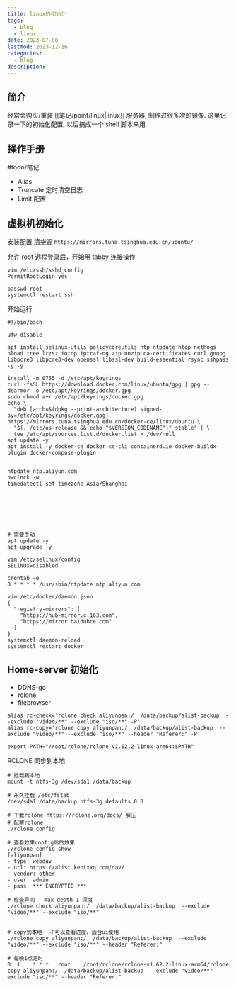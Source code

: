 ```yaml
---
title: linux的初始化
tags:
  - blog
  - linux
date: 2023-07-08
lastmod: 2023-12-16
categories:
  - blog
description: 
---
```


## 简介

经常会购买/重装 [[笔记/point/linux|linux]] 服务器, 制作过很多次的镜像. 这里记录一下的初始化配置, 以后搞成一个 shell 脚本来用.

## 操作手册

#todo/笔记

- Alias
- Truncate 定时清空日志
- Limit 配置

## 虚拟机初始化

安装配置 [清华源](https://mirrors.tuna.tsinghua.edu.cn/help/ubuntu/) `https://mirrors.tuna.tsinghua.edu.cn/ubuntu/`

允许 root 远程登录后，开始用 tabby 连接操作

```shell
vim /etc/ssh/sshd_config
PermitRootLogin yes

passwd root
systemctl restart ssh
```

开始运行

```shell
#!/bin/bash

ufw disable

apt install selinux-utils policycoreutils ntp ntpdate htop nethogs nload tree lrzsz iotop iptraf-ng zip unzip ca-certificates curl gnupg libpcre3 libpcre3-dev openssl libssl-dev build-essential rsync sshpass -y -y

install -m 0755 -d /etc/apt/keyrings
curl -fsSL https://download.docker.com/linux/ubuntu/gpg | gpg --dearmor -o /etc/apt/keyrings/docker.gpg
sudo chmod a+r /etc/apt/keyrings/docker.gpg
echo \
  "deb [arch=$(dpkg --print-architecture) signed-by=/etc/apt/keyrings/docker.gpg] https://mirrors.tuna.tsinghua.edu.cn/docker-ce/linux/ubuntu \
  "$(. /etc/os-release && echo "$VERSION_CODENAME")" stable" | \
  tee /etc/apt/sources.list.d/docker.list > /dev/null
apt update -y
apt install -y docker-ce docker-ce-cli containerd.io docker-buildx-plugin docker-compose-plugin


ntpdate ntp.aliyun.com
hwclock -w
timedatectl set-timezone Asia/Shanghai







# 需要手动
apt update -y
apt upgrade -y

vim /etc/selinux/config
SELINUX=disabled

crontab -e
0 * * * * /usr/sbin/ntpdate ntp.aliyun.com

vim /etc/docker/daemon.json
{
  "registry-mirrors": [
    "https://hub-mirror.c.163.com",
    "https://mirror.baidubce.com"
  ]
}
systemctl daemon-reload
systemctl restart docker
```

## Home-server 初始化

- DDNS-go
- rclone
- filebrowser

```shell
alias rc-check='rclone check aliyunpan:/  /data/backup/alist-backup  --exclude "video/**" --exclude "iso/**" -P'
alias rc-copy='rclone copy aliyunpan:/  /data/backup/alist-backup  --exclude "video/**" --exclude "iso/**" --header "Referer:" -P'

export PATH="/root/rclone/rclone-v1.62.2-linux-arm64:$PATH"
```

RCLONE 同步到本地

```shell
# 挂载到本地
mount -t ntfs-3g /dev/sda1 /data/backup

# 永久挂载 /etc/fstab
/dev/sda1 /data/backup ntfs-3g defaults 0 0

# 下载rclone https://rclone.org/docs/ 解压
# 配置rclone
./rclone config 

# 查看效果config后的效果
./rclone config show
[aliyunpan]
- type: webdav
- url: https://alist.kentxxq.com/dav/
- vendor: other
- user: admin
- pass: *** ENCRYPTED ***

# 检查异同 --max-depth 1 深度
./rclone check aliyunpan:/  /data/backup/alist-backup  --exclude "video/**" --exclude "iso/**"


# copy到本地  -P可以查看进度，适合ui使用
./rclone copy aliyunpan:/  /data/backup/alist-backup  --exclude "video/**" --exclude "iso/**" --header "Referer:" 

# 每晚1点定时
0  1    * * *   root    /root/rclone/rclone-v1.62.2-linux-arm64/rclone copy aliyunpan:/  /data/backup/alist-backup  --exclude "video/**" --exclude "iso/**" --header "Referer:"
```
